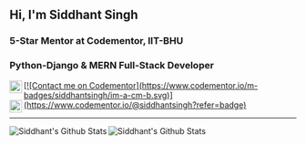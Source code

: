 ## Hi, I'm Siddhant Singh

### 5-Star Mentor at Codementor, IIT-BHU
### Python-Django & MERN Full-Stack Developer

<a href="https://www.linkedin.com/in/sid10on10/">
<img align="left" alt="Siddhant Singh | LinkedIn" width="22px" src="https://cdn.jsdelivr.net/npm/simple-icons@v3/icons/linkedin.svg" />
</a>
<a href="https://www.codementor.io/@siddhantsingh">
[![Contact me on Codementor](https://www.codementor.io/m-badges/siddhantsingh/im-a-cm-b.svg)](https://www.codementor.io/@siddhantsingh?refer=badge)
</a>

<a href="https://www.facebook.com/sid10on10">
<img align="left" alt="Siddhant Singh | Facebook" width="22px" src="https://cdns.iconmonstr.com/wp-content/assets/preview/2017/240/iconmonstr-facebook-6.png" />
</a><br>

---

<img align="left" alt="Siddhant's Github Stats" src="https://github-readme-stats.codestackr.vercel.app/api?username=sid10on10&show_icons=true&hide_border=true&theme=dracula&hide=stars,issues"/>
<img align="left" alt="Siddhant's Github Stats" src="https://github-readme-stats.vercel.app/api/top-langs/?username=sid10on10&layout=compact" />
<br>
<br>



<!--
**sid10on10/sid10on10** is a ✨ _special_ ✨ repository because its `README.md` (this file) appears on your GitHub profile.

Here are some ideas to get you started:

- 🔭 I’m currently working on ...

- 🌱 I’m currently learning ...
- 👯 I’m looking to collaborate on ...
- 🤔 I’m looking for help with ...
- 💬 Ask me about ...
- 📫 How to reach me: ...
- 😄 Pronouns: ...
- ⚡ Fun fact: ...
-->
